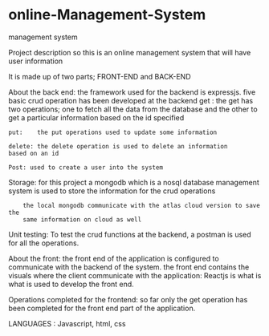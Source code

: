 # online-Management-System
management system

Project description
so this is an online management system that will have user information

It is made up of two parts; FRONT-END and BACK-END


About the back end:
	the framework used for the backend is expressjs.
	five basic crud operation has been developed at the backend
	get : the get has two operations; one to fetch all the data from 
	the database and the other to get a particular information based on the
	id specified

	put:	the put operations used to update some information

	delete: the delete operation is used to delete an information
	based on an id

	Post: used to create a user into the system


Storage:
		for this project a mongodb which is a nosql database management system
		is used to store the information for the crud operations

		the local mongodb communicate with the atlas cloud version to save the 
		same information on cloud as well


Unit testing:
		To test the crud functions at the backend, a postman is used for all the 
		operations.

About the front:
		the front end of the application is configured to communicate with the 
		backend of the system. the front end contains the visuals where the client
		communicate with the application:
		Reactjs is what is what is used to develop the front end.

Operations completed for the frontend:
		so far only the get operation has been completed for the front end part of the 
		application. 


LANGUAGES :
		Javascript, html, css

